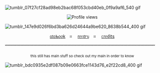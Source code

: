 ![tumblr_07f27cf28ad98eb2bac68f053cbd40eb_0f9a9af6_540 gif](https://github.com/user-attachments/assets/9588275a-a1c0-4ebc-8436-6b45d2bf301f)
  <p align="center">
  <img src="https://komarev.com/ghpvc/?username=Y4tta&label=⟢+LIES&color=195AFF&style=plastic" alt="Profile views"/>
  </p>

![tumblr_147e9d026f6bd3ba626d24644a9be620_8638b544_400 gif](https://github.com/user-attachments/assets/a8b25b06-1687-4c46-aa0b-5b1cd3b8dc98)
<p align="center">
  <a href="https://yatta.atabook.org/">ᥲ𝗍ᥲᑲ᥆᥆k</a>⠀ ⌗ ⠀
  <a href="https://rentry.co/Y4TTAA">rᥱᥒ𝗍rᥡ</a>⠀ ⌗ ⠀
  <a href="https://www.tumblr.com/virtualjpg">ᥴrᥱძі𝗍s</a>
</p>
﹌﹌﹌﹌﹌﹌﹌﹌﹌﹌﹌﹌﹌﹌﹌﹌﹌﹌﹌﹌﹌﹌﹌﹌﹌﹌﹌﹌﹌﹌﹌﹌﹌﹌﹌
<p align="center"> <sub> this still has main stuff so check out my main in order to know <sub> </p>

![tumblr_bdc0935e2df087b09e0663fce1143d76_e2f22cd8_400 gif](https://github.com/user-attachments/assets/f432cc57-783d-4d06-890c-e9faa20b09e1)
